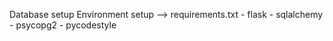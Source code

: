 Database setup
Environment setup --> requirements.txt
	- flask
	- sqlalchemy
	- psycopg2
	- pycodestyle